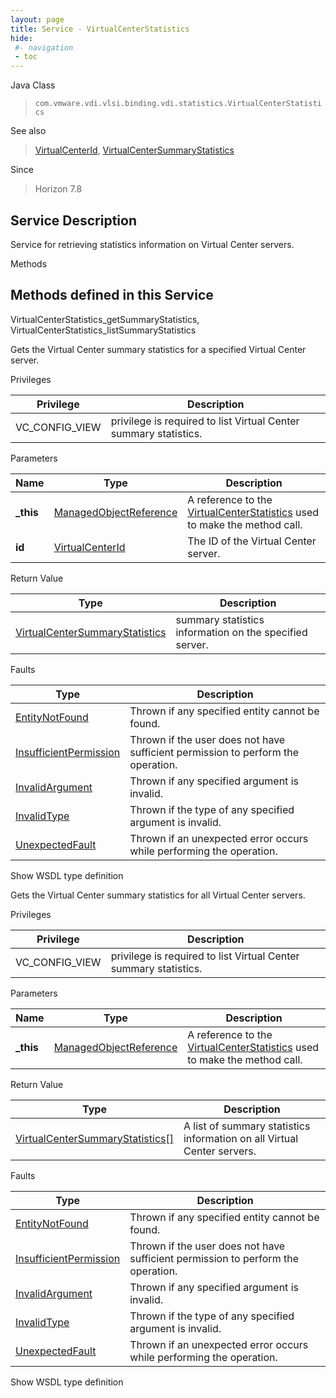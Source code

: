 ```yaml
---
layout: page
title: Service - VirtualCenterStatistics
hide:
 #- navigation
 - toc
---
```


  
   
  



Java Class  
> `com.vmware.vdi.vlsi.binding.vdi.statistics.VirtualCenterStatistics`

See also  
> [VirtualCenterId](vdi.entity.VirtualCenterId.md), [VirtualCenterSummaryStatistics](vdi.statistics.VirtualCenterStatistics.VirtualCenterSummaryStatistics.md)

Since  
> Horizon 7.8


  


## Service Description

Service for retrieving statistics information on Virtual Center servers. 

Methods

Methods defined in this Service   
---  
VirtualCenterStatistics_getSummaryStatistics, VirtualCenterStatistics_listSummaryStatistics  
  



Gets the Virtual Center summary statistics for a specified Virtual Center server. 

Privileges 

Privilege |  Description   
---|---  
VC_CONFIG_VIEW|  privilege is required to list Virtual Center summary statistics.   
  


Parameters 

Name| Type| Description  
---|---|---  
**_this**| [ManagedObjectReference](vmodl.ManagedObjectReference.md)|  A reference to the [VirtualCenterStatistics](vdi.statistics.VirtualCenterStatistics.md) used to make the method call.   
**id**| [VirtualCenterId](vdi.entity.VirtualCenterId.md)|  The ID of the Virtual Center server.   
  
  


Return Value 

Type |  Description   
---|---  
[VirtualCenterSummaryStatistics](vdi.statistics.VirtualCenterStatistics.VirtualCenterSummaryStatistics.md)| summary statistics information on the specified server.  
  


Faults 

Type |  Description   
---|---  
[EntityNotFound](vdi.fault.EntityNotFound.md)| Thrown if any specified entity cannot be found.  
[InsufficientPermission](vdi.fault.InsufficientPermission.md)| Thrown if the user does not have sufficient permission to perform the operation.  
[InvalidArgument](vdi.fault.InvalidArgument.md)| Thrown if any specified argument is invalid.  
[InvalidType](vdi.fault.InvalidType.md)| Thrown if the type of any specified argument is invalid.  
[UnexpectedFault](vdi.fault.UnexpectedFault.md)| Thrown if an unexpected error occurs while performing the operation.  
  
Show WSDL type definition

  
  
  



Gets the Virtual Center summary statistics for all Virtual Center servers. 

Privileges 

Privilege |  Description   
---|---  
VC_CONFIG_VIEW|  privilege is required to list Virtual Center summary statistics.   
  


Parameters 

Name| Type| Description  
---|---|---  
**_this**| [ManagedObjectReference](vmodl.ManagedObjectReference.md)|  A reference to the [VirtualCenterStatistics](vdi.statistics.VirtualCenterStatistics.md) used to make the method call.   
  


Return Value 

Type |  Description   
---|---  
[VirtualCenterSummaryStatistics[]](vdi.statistics.VirtualCenterStatistics.VirtualCenterSummaryStatistics.md)| A list of summary statistics information on all Virtual Center servers.  
  


Faults 

Type |  Description   
---|---  
[EntityNotFound](vdi.fault.EntityNotFound.md)| Thrown if any specified entity cannot be found.  
[InsufficientPermission](vdi.fault.InsufficientPermission.md)| Thrown if the user does not have sufficient permission to perform the operation.  
[InvalidArgument](vdi.fault.InvalidArgument.md)| Thrown if any specified argument is invalid.  
[InvalidType](vdi.fault.InvalidType.md)| Thrown if the type of any specified argument is invalid.  
[UnexpectedFault](vdi.fault.UnexpectedFault.md)| Thrown if an unexpected error occurs while performing the operation.  
  
Show WSDL type definition

  
  
  
  
  
  
  
